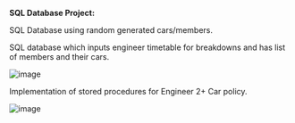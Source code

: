**SQL Database Project:**

SQL Database using random generated cars/members.

SQL database which inputs engineer timetable for breakdowns and has list of members and their cars.

![image](https://github.com/Nabin-R/SQL-Database-Project/assets/72493874/04f7a282-c039-448b-a74f-5b8a225c4cb0)

Implementation of stored procedures for Engineer 2+ Car policy.

![image](https://github.com/Nabin-R/SQL-Database-Project/assets/72493874/abbdc4f8-4c8e-4b8a-be6c-2397cb99d312)



